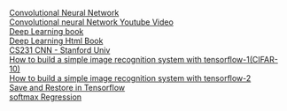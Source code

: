 [Convolutional Neural Network](http://colah.github.io/posts/2014-07-Conv-Nets-Modular/)<br>
[Convolutional neural Network Youtube Video](https://www.youtube.com/watch?v=FmpDIaiMIeA)<br>
[Deep Learning book](http://www.deeplearningbook.org/contents/TOC.html)<br>
[Deep Learning Html Book](http://www.deeplearningbook.org/contents/representation.html)<br>
[CS231 CNN - Stanford Univ](http://cs231n.github.io/convolutional-networks/)<br>
[How to build a simple image recognition system with tensorflow-1(CIFAR-10)](http://www.wolfib.com/Image-Recognition-Intro-Part-1/)<br>
[How to build a simple image recognition system with tensorflow-2](http://www.wolfib.com/Image-Recognition-Intro-Part-2/)<br>
[Save and Restore in Tensorflow](http://cv-tricks.com/tensorflow-tutorial/save-restore-tensorflow-models-quick-complete-tutorial/)<br>
[softmax Regression](http://ufldl.stanford.edu/tutorial/supervised/SoftmaxRegression/)<br>
